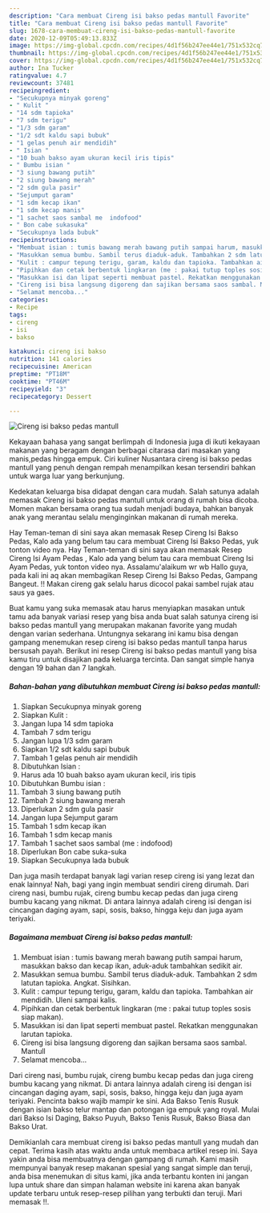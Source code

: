 ```yaml
---
description: "Cara membuat Cireng isi bakso pedas mantull Favorite"
title: "Cara membuat Cireng isi bakso pedas mantull Favorite"
slug: 1678-cara-membuat-cireng-isi-bakso-pedas-mantull-favorite
date: 2020-12-09T05:49:13.833Z
image: https://img-global.cpcdn.com/recipes/4d1f56b247ee44e1/751x532cq70/cireng-isi-bakso-pedas-mantull-foto-resep-utama.jpg
thumbnail: https://img-global.cpcdn.com/recipes/4d1f56b247ee44e1/751x532cq70/cireng-isi-bakso-pedas-mantull-foto-resep-utama.jpg
cover: https://img-global.cpcdn.com/recipes/4d1f56b247ee44e1/751x532cq70/cireng-isi-bakso-pedas-mantull-foto-resep-utama.jpg
author: Ina Tucker
ratingvalue: 4.7
reviewcount: 37481
recipeingredient:
- "Secukupnya minyak goreng"
- " Kulit "
- "14 sdm tapioka"
- "7 sdm terigu"
- "1/3 sdm garam"
- "1/2 sdt kaldu sapi bubuk"
- "1 gelas penuh air mendidih"
- " Isian "
- "10 buah bakso ayam ukuran kecil iris tipis"
- " Bumbu isian "
- "3 siung bawang putih"
- "2 siung bawang merah"
- "2 sdm gula pasir"
- "Sejumput garam"
- "1 sdm kecap ikan"
- "1 sdm kecap manis"
- "1 sachet saos sambal me  indofood"
- " Bon cabe sukasuka"
- "Secukupnya lada bubuk"
recipeinstructions:
- "Membuat isian : tumis bawang merah bawang putih sampai harum, masukkan bakso dan kecap ikan, aduk-aduk tambahkan sedikit air."
- "Masukkan semua bumbu. Sambil terus diaduk-aduk. Tambahkan 2 sdm latutan tapioka. Angkat. Sisihkan."
- "Kulit : campur tepung terigu, garam, kaldu dan tapioka. Tambahkan air mendidih. Uleni sampai kalis."
- "Pipihkan dan cetak berbentuk lingkaran (me : pakai tutup toples sosis siap makan)."
- "Masukkan isi dan lipat seperti membuat pastel. Rekatkan menggunakan larutan tapioka."
- "Cireng isi bisa langsung digoreng dan sajikan bersama saos sambal. Mantull"
- "Selamat mencoba..."
categories:
- Recipe
tags:
- cireng
- isi
- bakso

katakunci: cireng isi bakso 
nutrition: 141 calories
recipecuisine: American
preptime: "PT18M"
cooktime: "PT46M"
recipeyield: "3"
recipecategory: Dessert

---
```



![Cireng isi bakso pedas mantull](https://img-global.cpcdn.com/recipes/4d1f56b247ee44e1/751x532cq70/cireng-isi-bakso-pedas-mantull-foto-resep-utama.jpg)

Kekayaan bahasa yang sangat berlimpah di Indonesia juga di ikuti kekayaan makanan yang beragam dengan berbagai citarasa dari masakan yang manis,pedas hingga empuk. Ciri kuliner Nusantara cireng isi bakso pedas mantull yang penuh dengan rempah menampilkan kesan tersendiri bahkan untuk warga luar yang berkunjung.


Kedekatan keluarga bisa didapat dengan cara mudah. Salah satunya adalah memasak Cireng isi bakso pedas mantull untuk orang di rumah bisa dicoba. Momen makan bersama orang tua sudah menjadi budaya, bahkan banyak anak yang merantau selalu menginginkan makanan di rumah mereka.

Hay Teman-teman di sini saya akan memasak Resep Cireng Isi Bakso Pedas, Kalo ada yang belum tau cara membuat Cireng Isi Bakso Pedas, yuk tonton video nya. Hay Teman-teman di sini saya akan memasak Resep Cireng Isi Ayam Pedas , Kalo ada yang belum tau cara membuat Cireng Isi Ayam Pedas, yuk tonton video nya. Assalamu&#39;alaikum wr wb Hallo guya, pada kali ini aq akan membagikan Resep Cireng Isi Bakso Pedas, Gampang Bangeut. !! Makan cireng gak selalu harus dicocol pakai sambel rujak atau saus ya gaes.

Buat kamu yang suka memasak atau harus menyiapkan masakan untuk tamu ada banyak variasi resep yang bisa anda buat salah satunya cireng isi bakso pedas mantull yang merupakan makanan favorite yang mudah dengan varian sederhana. Untungnya sekarang ini kamu bisa dengan gampang menemukan resep cireng isi bakso pedas mantull tanpa harus bersusah payah.
Berikut ini resep Cireng isi bakso pedas mantull yang bisa kamu tiru untuk disajikan pada keluarga tercinta. Dan sangat simple hanya dengan 19 bahan dan 7 langkah.


<!--inarticleads1-->

##### Bahan-bahan yang dibutuhkan membuat Cireng isi bakso pedas mantull:

1. Siapkan Secukupnya minyak goreng
1. Siapkan  Kulit :
1. Jangan lupa 14 sdm tapioka
1. Tambah 7 sdm terigu
1. Jangan lupa 1/3 sdm garam
1. Siapkan 1/2 sdt kaldu sapi bubuk
1. Tambah 1 gelas penuh air mendidih
1. Dibutuhkan  Isian :
1. Harus ada 10 buah bakso ayam ukuran kecil, iris tipis
1. Dibutuhkan  Bumbu isian :
1. Tambah 3 siung bawang putih
1. Tambah 2 siung bawang merah
1. Diperlukan 2 sdm gula pasir
1. Jangan lupa Sejumput garam
1. Tambah 1 sdm kecap ikan
1. Tambah 1 sdm kecap manis
1. Tambah 1 sachet saos sambal (me : indofood)
1. Diperlukan  Bon cabe suka-suka
1. Siapkan Secukupnya lada bubuk


Dan juga masih terdapat banyak lagi varian resep cireng isi yang lezat dan enak lainnya! Nah, bagi yang ingin membuat sendiri cireng dirumah. Dari cireng nasi, bumbu rujak, cireng bumbu kecap pedas dan juga cireng bumbu kacang yang nikmat. Di antara lainnya adalah cireng isi dengan isi cincangan daging ayam, sapi, sosis, bakso, hingga keju dan juga ayam teriyaki. 

<!--inarticleads2-->

##### Bagaimana membuat  Cireng isi bakso pedas mantull:

1. Membuat isian : tumis bawang merah bawang putih sampai harum, masukkan bakso dan kecap ikan, aduk-aduk tambahkan sedikit air.
1. Masukkan semua bumbu. Sambil terus diaduk-aduk. Tambahkan 2 sdm latutan tapioka. Angkat. Sisihkan.
1. Kulit : campur tepung terigu, garam, kaldu dan tapioka. Tambahkan air mendidih. Uleni sampai kalis.
1. Pipihkan dan cetak berbentuk lingkaran (me : pakai tutup toples sosis siap makan).
1. Masukkan isi dan lipat seperti membuat pastel. Rekatkan menggunakan larutan tapioka.
1. Cireng isi bisa langsung digoreng dan sajikan bersama saos sambal. Mantull
1. Selamat mencoba...


Dari cireng nasi, bumbu rujak, cireng bumbu kecap pedas dan juga cireng bumbu kacang yang nikmat. Di antara lainnya adalah cireng isi dengan isi cincangan daging ayam, sapi, sosis, bakso, hingga keju dan juga ayam teriyaki. Pencinta bakso wajib mampir ke sini. Ada Bakso Tenis Rusuk dengan isian bakso telur mantap dan potongan iga empuk yang royal. Mulai dari Bakso Isi Daging, Bakso Puyuh, Bakso Tenis Rusuk, Bakso Biasa dan Bakso Urat. 

Demikianlah cara membuat cireng isi bakso pedas mantull yang mudah dan cepat. Terima kasih atas waktu anda untuk membaca artikel resep ini. Saya yakin anda bisa membuatnya dengan gampang di rumah. Kami masih mempunyai banyak resep makanan spesial yang sangat simple dan teruji, anda bisa menemukan di situs kami, jika anda terbantu konten ini jangan lupa untuk share dan simpan halaman website ini karena akan banyak update terbaru untuk resep-resep pilihan yang terbukti dan teruji. Mari memasak !!. 
